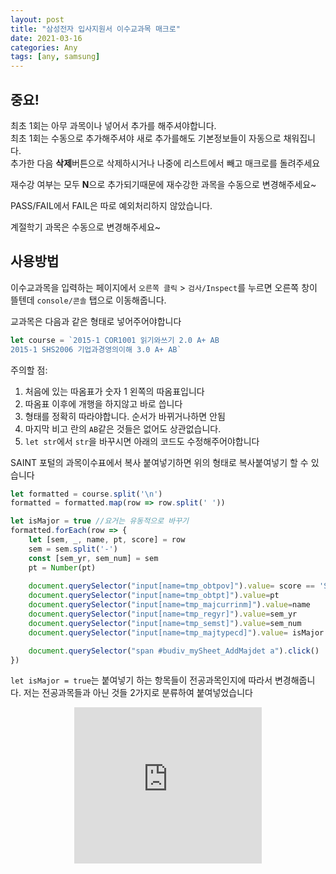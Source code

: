 ```yaml
---
layout: post
title: "삼성전자 입사지원서 이수교과목 매크로"
date: 2021-03-16
categories: Any
tags: [any, samsung]
---
```


## 중요!

최초 1회는 아무 과목이나 넣어서 추가를 해주셔야합니다.\
최초 1회는 수동으로 추가해주셔야 새로 추가를해도 기본정보들이 자동으로 채워집니다.\
추가한 다음 **삭제**버튼으로 삭제하시거나 나중에 리스트에서 빼고 매크로를 돌려주세요

재수강 여부는 모두 **N**으로 추가되기때문에 재수강한 과목을 수동으로 변경해주세요~

PASS/FAIL에서 FAIL은 따로 예외처리하지 않았습니다.

계절학기 과목은 수동으로 변경해주세요~

## 사용방법
이수교과목을 입력하는 페이지에서 `오른쪽 클릭` > `검사/Inspect`를 누르면 오른쪽 창이 뜰텐데 `console/콘솔` 탭으로 이동해줍니다.


교과목은 다음과 같은 형태로 넣어주어야합니다
```js
let course = `2015-1 COR1001 읽기와쓰기 2.0 A+ AB
2015-1 SHS2006 기업과경영의이해 3.0 A+ AB`
```
주의할 점:
1. 처음에 있는 따옴표가 숫자 1 왼쪽의 따옴표입니다
2. 따옴표 이후에 개행을 하지않고 바로 씁니다
3. 형태를 정확히 따라야합니다. 순서가 바뀌거나하면 안됨
4. 마지막 비고 란의 `AB`같은 것들은 없어도 상관없습니다.
5. `let str`에서 `str`을 바꾸시면 아래의 코드도 수정해주어야합니다

SAINT 포털의 과목이수표에서 복사 붙여넣기하면 위의 형태로 복사붙여넣기 할 수 있습니다


```js
let formatted = course.split('\n')
formatted = formatted.map(row => row.split(' '))

let isMajor = true //요거는 유동적으로 바꾸기
formatted.forEach(row => {
    let [sem, _, name, pt, score] = row
    sem = sem.split('-')
    const [sem_yr, sem_num] = sem
    pt = Number(pt)
    
    document.querySelector("input[name=tmp_obtpov]").value= score == 'S' ? 'PASS' : score.replace('0','')
    document.querySelector("input[name=tmp_obtpt]").value=pt
    document.querySelector("input[name=tmp_majcurrinm]").value=name
    document.querySelector("input[name=tmp_regyr]").value=sem_yr
    document.querySelector("input[name=tmp_semst]").value=sem_num
    document.querySelector("input[name=tmp_majtypecd]").value= isMajor ? 'A' : 'C'

    document.querySelector("span #budiv_mySheet_AddMajdet a").click()
})

```
`let isMajor = true`는 붙여넣기 하는 항목들이 전공과목인지에 따라서 변경해줍니다.
저는 전공과목들과 아닌 것들 2가지로 분류하여 붙여넣었습니다


<style>
  .responsive-wrap{ display:flex; justify-content:center;}
</style>
<div class="responsive-wrap">
  <iframe width="300" height="250" allowtransparency="true" src="https://tab2.clickmon.co.kr/pop/wp_ad_300.php?PopAd=CM_M_1003067%7C%5E%7CCM_A_1086005%7C%5E%7CAdver_M_1046207&mon_rf=REFERRER_URL" frameborder="0" scrolling="no"></iframe>
</div>
